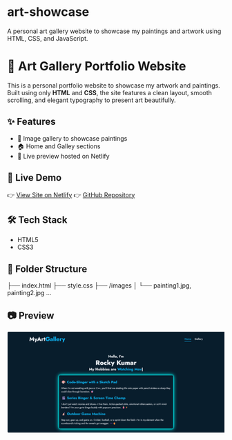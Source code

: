 # art-showcase
A personal art gallery website to showcase my paintings and artwork using HTML, CSS, and JavaScript.

# 🎨 Art Gallery Portfolio Website

This is a personal portfolio website to showcase my artwork and paintings. Built using only **HTML** and **CSS**, the site features a clean layout, smooth scrolling, and elegant typography to present art beautifully.

## ✨ Features

- 🎨 Image gallery to showcase paintings
- 🏠 Home and Galley sections
- 🚀 Live preview hosted on Netlify

## 🔗 Live Demo

👉 [View Site on Netlify]([https://your-site-name.netlify.app](https://painting-portfolio.netlify.app/))  
👉 [GitHub Repository]([https://github.com/your-username/your-repo-name](https://github.com/ROCKY0012-bits/art-showcase))

## 🛠️ Tech Stack

- HTML5
- CSS3

## 📁 Folder Structure
├── index.html
├── style.css
├── /images
│ └── painting1.jpg, painting2.jpg ...

## 📷 Preview

![Website Preview](https://github.com/ROCKY0012-bits/art-showcase/blob/main/Screenshot%202025-07-24%20173310.png)
